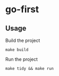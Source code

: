 # go-first
## Usage

Build the project
~~~shell
make build
~~~

Run the project
~~~shell
make tidy && make run
~~~

